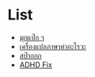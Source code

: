 # List

- [มุกแป๊ก ๆ](https://github.com/tinarskii/mukpakpak)
- [เครื่องแปลภาษาห่าอะไรวะ](https://github.com/tinarskii/ProLanger)
- [สป๊ากกก](https://github.com/wrong-lang/spark)
- [ADHD Fix](https://github.com/tinarskii/concentra)
